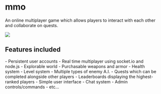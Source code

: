 # mmo
An online multiplayer game which allows players to interact with each other and collaborate on quests.

![](http://i.imgur.com/vQVsxHm.png)

<h2>Features included</h2>
- Persistent user accounts
- Real time multiplayer using socket.io and node.js
- Explorable world
- Purchasable weapons and armor
- Health system
- Level system
- Multiple types of enemy A.I.
- Quests which can be completed alongside other players
- Leaderboards displaying the highest-ranked players
- Simple user interface
- Chat system
- Admin controls/commands
- etc...
